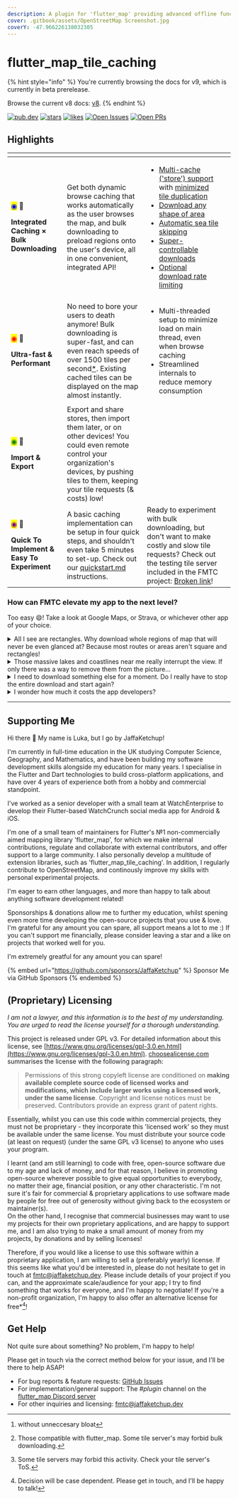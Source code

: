 ```yaml
---
description: A plugin for 'flutter_map' providing advanced offline functionality
cover: .gitbook/assets/OpenStreetMap Screenshot.jpg
coverY: -47.966226138032305
---
```


# flutter\_map\_tile\_caching

{% hint style="info" %}
You're currently browsing the docs for v9, which is currently in beta prerelease.

Browse the current v8 docs: [v8](https://app.gitbook.com/o/1aKKbSpe255wyVNDoFYc/s/fPX4iWzEnN3gw4KJGc0k/ "mention").
{% endhint %}

[![pub.dev](https://img.shields.io/pub/v/flutter\_map\_tile\_caching.svg?label=Latest+Version)](https://pub.dev/packages/flutter\_map\_tile\_caching) [![stars](https://badgen.net/github/stars/JaffaKetchup/flutter\_map\_tile\_caching?label=stars\&color=green\&icon=github)](https://github.com/JaffaKetchup/flutter\_map\_tile\_caching/stargazers) [![likes](https://img.shields.io/pub/likes/flutter\_map\_tile\_caching?logo=flutter)](https://pub.dev/packages/flutter\_map\_tile\_caching/score)        [![Open Issues](https://badgen.net/github/open-issues/JaffaKetchup/flutter\_map\_tile\_caching?label=Open+Issues\&color=green)](https://github.com/JaffaKetchup/flutter\_map\_tile\_caching/issues) [![Open PRs](https://badgen.net/github/open-prs/JaffaKetchup/flutter\_map\_tile\_caching?label=Open+PRs\&color=green)](https://github.com/JaffaKetchup/flutter\_map\_tile\_caching/pulls)

## Highlights

<table data-card-size="large" data-view="cards" data-full-width="false"><thead><tr><th></th><th></th><th></th><th data-hidden data-card-cover data-type="files"></th></tr></thead><tbody><tr><td><p><mark style="color:blue;">◉</mark> 📲</p><p><strong>Integrated Caching × Bulk Downloading</strong></p></td><td>Get both dynamic browse caching that works automatically as the user browses the map, and bulk downloading to preload regions onto the user's device, all in one convenient, integrated API!</td><td><ul><li><a data-footnote-ref href="#user-content-fn-1">Multi-cache ('store') support</a> with <a data-footnote-ref href="#user-content-fn-2">minimized tile duplication</a></li><li><a data-footnote-ref href="#user-content-fn-3">Download any shape of area</a></li><li><a data-footnote-ref href="#user-content-fn-4">Automatic sea tile skipping</a></li><li><a data-footnote-ref href="#user-content-fn-5">Super-controllable downloads</a></li><li><a data-footnote-ref href="#user-content-fn-6">Optional download rate limiting</a></li></ul></td><td></td></tr><tr><td><p><mark style="color:red;">◉</mark> 🏃</p><p><strong>Ultra-fast &#x26; Performant</strong></p></td><td>No need to bore your users to death anymore! Bulk downloading is super-fast, and can even reach speeds of over 1500 tiles per second<a data-footnote-ref href="#user-content-fn-7">*</a>. Existing cached tiles can be displayed on the map almost instantly.</td><td><ul><li>Multi-threaded setup to minimize load on main thread, even when browse caching</li><li>Streamlined internals to reduce memory consumption</li></ul></td><td></td></tr><tr><td><p><mark style="color:green;">◉</mark> 🧩</p><p><strong>Import &#x26; Export</strong></p></td><td>Export and share stores, then import them later, or on other devices! You could even remote control your organization's devices, by pushing tiles to them, keeping your tile requests (&#x26; costs) low!</td><td></td><td></td></tr><tr><td><p><mark style="color:purple;">◉</mark> 💖</p><p><strong>Quick To Implement &#x26; Easy To Experiment</strong></p></td><td>A basic caching implementation can be setup in four quick steps, and shouldn't even take 5 minutes to set-up. Check out our <a data-mention href="get-started/quickstart.md">quickstart.md</a> instructions.</td><td>Ready to experiment with bulk downloading, but don't want to make costly and slow tile requests? Check out the testing tile server included in the FMTC project: <a data-mention href="broken-reference">Broken link</a>!</td><td></td></tr></tbody></table>

### How can FMTC elevate my app to the next level?

Too easy :smile:! Take a look at Google Maps, or Strava, or whichever other app of your choice.

<details>

<summary>All I see are rectangles. Why download whole regions of map that will never be even glanced at? Because most routes or areas aren't square and rectangles!</summary>

Whether it's walking along a remote winding river using the [Line region](bulk-downloading/regions.md#poly-line), downloading all of central London ready for that weekend exploration using the [Circle region](bulk-downloading/regions.md#circle) (roaming fees + maps gets expensive fast!), or tracking your belongings across a vast, shapeless space using the [Custom Polygon region](bulk-downloading/regions.md#custom-polygon), FMTC has your user's back - but not all of their storage space!

</details>

<details>

<summary>Those massive lakes and coastlines near me really interrupt the view. If only there was a way to remove them from the picture...</summary>

Oh wait, there is! With Sea Tile Skipping, you can avoid storing those unneccessary tiles of sea of out-of-tile-server-bounds-void, then use the client's functonality to just paint the spaces the same color as the sea. This also preserves sea tiles that aren't so empty after all - that boat path could come in handy for some scuba diving. Just another way FMTC keeps your user's phone a [tight ship](#user-content-fn-8)[^8] ;)

</details>

<details>

<summary>I need to download something else for a moment. Do I really have to stop the entire download and start again?</summary>

Not with FMTC! Downloads can be paused and resumed at any time, and with Download Recovery, downloads that stopped unexpectedly can be restarted without your user having to select the entire region again.

</details>

<details>

<summary>I wonder how much it costs the app developers?</summary>

FMTC supports bulk downloading from any tile server\*[^9], so you can choose whichever one suits you best.

Our browse caching mechanism doesn't result in any extra requests to the tile server, and in fact can reduce costs by serving tiles to users from their local cache without cost. Or, if you're running your own server, you can reduce the strain on it, keeping it snappy with fewer resources!

Downloads can be rate limited to avoid running up to the server's rate limit or excess fee.

And with export/import functionality, user's can download regions just once, then keep the download themselves for another time. Or, you can provide a bundle of tiles to all your user's, while still allow it to be updated per-user in future!\*[^10]

</details>

***

## Supporting Me

Hi there 👋 My name is Luka, but I go by JaffaKetchup!

I'm currently in full-time education in the UK studying Computer Science, Geography, and Mathematics, and have been building my software development skills alongside my education for many years. I specialise in the Flutter and Dart technologies to build cross-platform applications, and have over 4 years of experience both from a hobby and commercial standpoint.

I've worked as a senior developer with a small team at WatchEnterprise to develop their Flutter-based WatchCrunch social media app for Android & iOS.

I'm one of a small team of maintainers for Flutter's №1 non-commercially aimed mapping library 'flutter\_map', for which we make internal contributions, regulate and collaborate with external contributors, and offer support to a large community. I also personally develop a multitude of extension libraries, such as 'flutter\_map\_tile\_caching'. In addition, I regularly contribute to OpenStreetMap, and continously improve my skills with personal experimental projects.

I'm eager to earn other languages, and more than happy to talk about anything software development related!

Sponsorships & donations allow me to further my education, whilst spening even more time developing the open-source projects that you use & love. I'm grateful for any amount you can spare, all support means a lot to me :) If you can't support me financially, please consider leaving a star and a like on projects that worked well for you.

I'm extremely greatful for any amount you can spare!

{% embed url="https://github.com/sponsors/JaffaKetchup" %}
Sponsor Me via GitHub Sponsors
{% endembed %}

## (Proprietary) Licensing

_I am not a lawyer, and this information is to the best of my understanding. You are urged to read the license yourself for a thorough understanding._

This project is released under GPL v3. For detailed information about this license, see [https://www.gnu.org/licenses/gpl-3.0.en.html](https://www.gnu.org/licenses/gpl-3.0.en.html). [choosealicense.com](https://choosealicense.com/licenses/gpl-3.0/) summarises the license with the following paragraph:

> Permissions of this strong copyleft license are conditioned on **making available complete source code of licensed works and modifications, which include larger works using a licensed work, under the same license**. Copyright and license notices must be preserved. Contributors provide an express grant of patent rights.

Essentially, whilst you can use this code within commercial projects, they must not be proprietary - they incorporate this 'licensed work' so they must be available under the same license. You must distribute your source code (at least on request) (under the same GPL v3 license) to anyone who uses your program.

I learnt (and am still learning) to code with free, open-source software due to my age and lack of money, and for that reason, I believe in promoting open-source wherever possible to give equal opportunities to everybody, no matter their age, financial position, or any other characteristic. I'm not sure it's fair for commercial & proprietary applications to use software made by people for free out of generosity without giving back to the ecosystem or maintainer(s).\
On the other hand, I recognise that commercial businesses may want to use my projects for their own proprietary applications, and are happy to support me, and I am also trying to make a small amount of money from my projects, by donations and by selling licenses!

Therefore, if you would like a license to use this software within a proprietary application, I am willing to sell a (preferably yearly) license. If this seems like what you'd be interested in, please do not hesitate to get in touch at [fmtc@jaffaketchup.dev](mailto:fmtc@jaffaketchup.dev). Please include details of your project if you can, and the approximate scale/audience for your app; I try to find something that works for everyone, and I'm happy to negotiate! If you're a non-profit organization, I'm happy to also offer an alternative license for free\*[^11]!

## Get Help

Not quite sure about something? No problem, I'm happy to help!

Please get in touch via the correct method below for your issue, and I'll be there to help ASAP!

* For bug reports & feature requests: [GitHub Issues](https://github.com/JaffaKetchup/flutter\_map\_tile\_caching/issues)
* For implementation/general support: The _#plugin_ channel on the [flutter\_map Discord server](https://github.com/fleaflet/flutter\_map#discord-server)
* For other inquiries and licensing: [fmtc@jaffaketchup.dev](mailto:fmtc@jaffaketchup.dev)

[^1]: Keep your users' tiles organized, and even let them control what goes where!

[^2]: Tiles can belong to multiple stores, and tiles from different sources (template URLs) can be stored in a single store!

[^3]: Download rectangles, circles, line-based, and any other freehand polygon!

[^4]: Avoid downloading redundant, waste-of-space tiles that cover oceans, with this unique functionality, and bless your users with the gift of more usable capacity for useful maps!

[^5]: Bulk downloads come with the ability to pause, resume, and cancel downloads mid-way! Give your users choice.

[^6]: Downloading from a server with a rate limit? No problem: just enable rate limiting and we'll do our best to stick to it!

[^7]: Speed is very dependent on tile server ability, network delays, and device processing power. Actual speed is likely to be considerably lower.



    1500 tiles was tested from the included testing tile server running on localhost, on a Windows 11 (Intel 12th Gen i7-12700H CPU & DDR5 4800MHz RAM) with 10 downloading threads & a buffer of 500 tiles.

[^8]: without unneccesary bloat

[^9]: Those compatible with flutter\_map. Some tile server's may forbid bulk downloading.

[^10]: Some tile servers may forbid this activity. Check your tile server's ToS.

[^11]: Decision will be case dependent. Please get in touch, and I'll be happy to talk!
